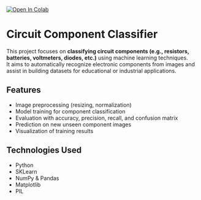 [![Open In Colab](https://colab.research.google.com/assets/colab-badge.svg)](https://colab.research.google.com/github/Emirhanyld/Circuit-Component-Classifier/blob/main/circuit-component-classifier.ipynb)

# Circuit Component Classifier

This project focuses on **classifying circuit components (e.g., resistors, batteries, voltmeters, diodes, etc.)** using machine learning techniques.  
It aims to automatically recognize electronic components from images and assist in building datasets for educational or industrial applications.

## Features
- Image preprocessing (resizing, normalization)
- Model training for component classification
- Evaluation with accuracy, precision, recall, and confusion matrix
- Prediction on new unseen component images
- Visualization of training results

## Technologies Used
- Python
- SKLearn
- NumPy & Pandas
- Matplotlib
- PIL
